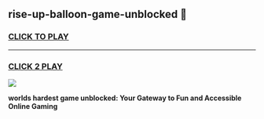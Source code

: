 
## rise-up-balloon-game-unblocked 👋
<h3>
<a href="https://premium.freeplayer.one?title=rise-up-balloon-game-unblocked&ref=14F">CLICK TO PLAY</a></h3>
<hr>

<h3>
<a href="https://premium.freeplayer.one?title=rise-up-balloon-game-unblocked&ref=14F">CLICK 2 PLAY</a>
  
</h3>

<a href="https://premium.freeplayer.one?title=rise-up-balloon-game-unblocked&ref=12F/"><img src="https://clearcache.store/games.png"></a>


**worlds hardest game unblocked: Your Gateway to Fun and Accessible Online Gaming**
